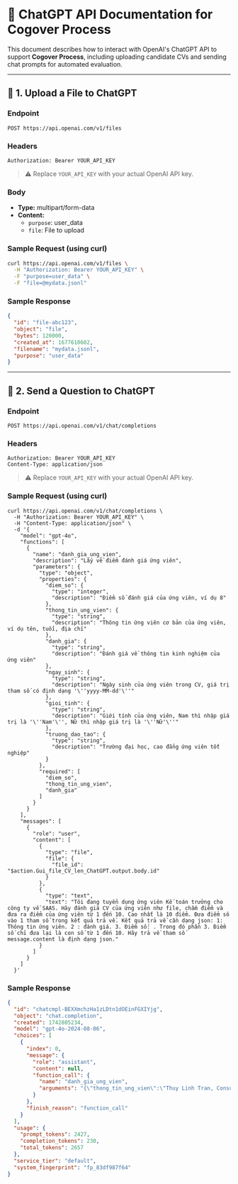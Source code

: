 
# 📄 ChatGPT API Documentation for Cogover Process

This document describes how to interact with OpenAI's ChatGPT API to support **Cogover Process**, including uploading candidate CVs and sending chat prompts for automated evaluation.

---

## 📁 1. Upload a File to ChatGPT

### Endpoint
```
POST https://api.openai.com/v1/files
```

### Headers
```
Authorization: Bearer YOUR_API_KEY
```

> ⚠️ Replace `YOUR_API_KEY` with your actual OpenAI API key.

### Body
- **Type:** multipart/form-data
- **Content:**
  - `purpose`: user_data
  - `file`: File to upload

### Sample Request (using curl)
```bash
curl https://api.openai.com/v1/files \
  -H "Authorization: Bearer YOUR_API_KEY" \
  -F "purpose=user_data" \
  -F "file=@mydata.jsonl"
```

### Sample Response
```json
{
  "id": "file-abc123",
  "object": "file",
  "bytes": 120000,
  "created_at": 1677610602,
  "filename": "mydata.jsonl",
  "purpose": "user_data"
}
```

---

## 💬 2. Send a Question to ChatGPT

### Endpoint
```
POST https://api.openai.com/v1/chat/completions
```

### Headers
```
Authorization: Bearer YOUR_API_KEY
Content-Type: application/json
```

> ⚠️ Replace `YOUR_API_KEY` with your actual OpenAI API key.


### Sample Request (using curl)
```
curl https://api.openai.com/v1/chat/completions \
  -H "Authorization: Bearer YOUR_API_KEY" \
  -H "Content-Type: application/json" \
  -d '{
    "model": "gpt-4o",
    "functions": [
      {
        "name": "danh_gia_ung_vien",
        "description": "Lấy về điểm đánh giá ứng viên",
        "parameters": {
          "type": "object",
          "properties": {
            "diem_so": {
              "type": "integer",
              "description": "Điểm số đánh giá của ứng viên, ví dụ 8"
            },
            "thong_tin_ung_vien": {
              "type": "string",
              "description": "Thông tin ứng viên cơ bản của ứng viên, ví dụ tên, tuổi, địa chỉ"
            },
            "danh_gia": {
              "type": "string",
              "description": "Đánh giá về thông tin kinh nghiệm của ứng viên"
            },
            "ngay_sinh": {
              "type": "string",
              "description": "Ngày sinh của ứng viên trong CV, giá trị tham số có định dạng '\''yyyy-MM-dd'\''"
            },
            "gioi_tinh": {
              "type": "string",
              "description": "Giới tính của ứng viên, Nam thì nhập giá trị là '\''Nam'\'', Nữ thì nhập giá trị là '\''Nữ'\''"
            },
            "truong_dao_tao": {
              "type": "string",
              "description": "Trường đại học, cao đẳng ứng viên tốt nghiệp"
            }
          },
          "required": [
            "diem_so",
            "thong_tin_ung_vien",
            "danh_gia"
          ]
        }
      }
    ],
    "messages": [
      {
        "role": "user",
        "content": [
          {
            "type": "file",
            "file": {
              "file_id": "$action.Gui_file_CV_len_ChatGPT.output.body.id"
            }
          },
          {
            "type": "text",
            "text": "Tôi đang tuyển dụng ứng viên Kế toán trưởng cho công ty về SAAS. Hãy đánh giá CV của ứng viên như file, chấm điểm và đưa ra điểm của ứng viên từ 1 đến 10. Cao nhất là 10 điểm. Đưa điểm số vào 1 tham số trong kết quả trả về. Kết quả trả về cần dạng json: 1: Thông tin ứng viên. 2 : đánh giá. 3. Điểm số: . Trong đó phần 3. Điểm số chỉ đưa lại là con số từ 1 đến 10. Hãy trả về tham số message.content là định dạng json."
          }
        ]
      }
    ]
  }'
```

### Sample Response
```json
{
  "id": "chatcmpl-BEXXmchzHa1zLDtn1dOEinFGXIYjg",
  "object": "chat.completion",
  "created": 1742805234,
  "model": "gpt-4o-2024-08-06",
  "choices": [
    {
      "index": 0,
      "message": {
        "role": "assistant",
        "content": null,
        "function_call": {
          "name": "danh_gia_ung_vien",
          "arguments": "{\"thong_tin_ung_vien\":\"Thuy Linh Tran, Consultant, sinh ngày 30/09/1996, địa chỉ CT7D apartment, Duong Noi ward, Ha Dong district, Hanoi.\",\"danh_gia\":\"Ứng viên có kiến thức và kinh nghiệm vững chắc trong lĩnh vực kế toán và kiểm toán, đã từng đảm nhiệm các vị trí cao cấp như Advisory Manager và Senior Consultant tại các công ty lớn như UHY Auditing & Consulting Co., Ltd và NEXIA STT Co., Ltd. Ứng viên có bằng Thạc sĩ Kế toán và chứng chỉ CPA Việt Nam, ICAEW, và TOEIC 890/990. Có kỹ năng lãnh đạo đội nhóm, quản lý thời gian, và làm việc dưới áp lực cao, phù hợp cho vị trí Kế toán trưởng.\",\"diem_so\":9,\"ngay_sinh\":\"1996-09-30\",\"gioi_tinh\":\"nu\",\"truong_dao_tao\":\"National Economics University, Academy of Finance\"}"
        }
      },
      "finish_reason": "function_call"
    }
  ],
  "usage": {
    "prompt_tokens": 2427,
    "completion_tokens": 230,
    "total_tokens": 2657
  },
  "service_tier": "default",
  "system_fingerprint": "fp_83df987f64"
}
```




